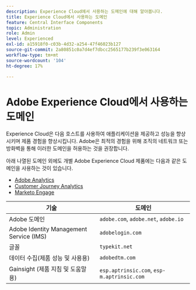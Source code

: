 ```yaml
---
description: Experience Cloud에서 사용하는 도메인에 대해 알아봅니다.
title: Experience Cloud에서 사용하는 도메인
feature: Central Interface Components
topic: Administration
role: Admin
level: Experienced
exl-id: a15918f0-c03b-4d32-a254-47f46023b127
source-git-commit: 2a80851c0a7d4ef7dbcc2565177b239f3e063164
workflow-type: tm+mt
source-wordcount: '104'
ht-degree: 17%

---
```


# Adobe Experience Cloud에서 사용하는 도메인

Experience Cloud은 다음 호스트를 사용하여 애플리케이션을 제공하고 성능을 향상시키며 제품 경험을 향상시킵니다. Adobe은 최적의 경험을 위해 조직의 네트워크 또는 방화벽을 통해 이러한 도메인을 허용하는 것을 권장합니다.

아래 나열된 도메인 외에도 개별 Adobe Experience Cloud 제품에는 다음과 같은 도메인을 사용하는 것이 있습니다.

* [Adobe Analytics](https://experienceleague.adobe.com/en/docs/analytics/technotes/domains)
* [Customer Journey Analytics](https://experienceleague.adobe.com/en/docs/analytics-platform/using/technotes/domains)
* [Marketo Engage](https://experienceleague.adobe.com/en/docs/marketo/using/getting-started/initial-setup/configure-protocols-for-marketo)

| 기술 | 도메인 |
| --- | --- |
| Adobe 도메인 | `adobe.com`, `adobe.net`, `adobe.io` |
| Adobe Identity Management Service (IMS) | `adobelogin.com` |
| 글꼴 | `typekit.net` |
| 데이터 수집(제품 성능 및 사용용) | `adobedtm.com` |
| Gainsight (제품 지침 및 도움말용) | `esp.aptrinsic.com`, `esp-m.aptrinsic.com` |
